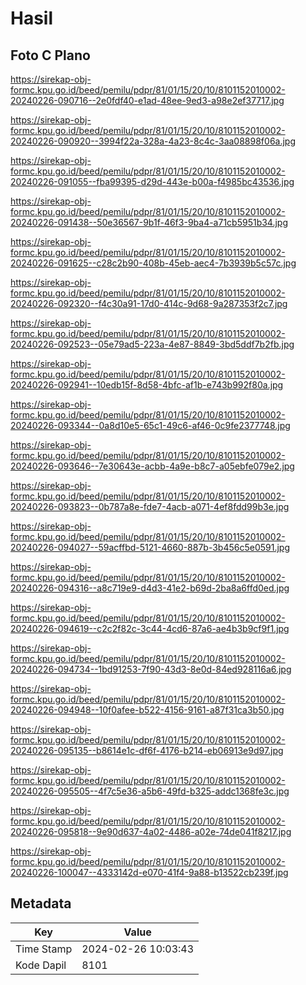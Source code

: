 # Hasil

## Foto C Plano

https://sirekap-obj-formc.kpu.go.id/beed/pemilu/pdpr/81/01/15/20/10/8101152010002-20240226-090716--2e0fdf40-e1ad-48ee-9ed3-a98e2ef37717.jpg

https://sirekap-obj-formc.kpu.go.id/beed/pemilu/pdpr/81/01/15/20/10/8101152010002-20240226-090920--3994f22a-328a-4a23-8c4c-3aa08898f06a.jpg

https://sirekap-obj-formc.kpu.go.id/beed/pemilu/pdpr/81/01/15/20/10/8101152010002-20240226-091055--fba99395-d29d-443e-b00a-f4985bc43536.jpg

https://sirekap-obj-formc.kpu.go.id/beed/pemilu/pdpr/81/01/15/20/10/8101152010002-20240226-091438--50e36567-9b1f-46f3-9ba4-a71cb5951b34.jpg

https://sirekap-obj-formc.kpu.go.id/beed/pemilu/pdpr/81/01/15/20/10/8101152010002-20240226-091625--c28c2b90-408b-45eb-aec4-7b3939b5c57c.jpg

https://sirekap-obj-formc.kpu.go.id/beed/pemilu/pdpr/81/01/15/20/10/8101152010002-20240226-092320--f4c30a91-17d0-414c-9d68-9a287353f2c7.jpg

https://sirekap-obj-formc.kpu.go.id/beed/pemilu/pdpr/81/01/15/20/10/8101152010002-20240226-092523--05e79ad5-223a-4e87-8849-3bd5ddf7b2fb.jpg

https://sirekap-obj-formc.kpu.go.id/beed/pemilu/pdpr/81/01/15/20/10/8101152010002-20240226-092941--10edb15f-8d58-4bfc-af1b-e743b992f80a.jpg

https://sirekap-obj-formc.kpu.go.id/beed/pemilu/pdpr/81/01/15/20/10/8101152010002-20240226-093344--0a8d10e5-65c1-49c6-af46-0c9fe2377748.jpg

https://sirekap-obj-formc.kpu.go.id/beed/pemilu/pdpr/81/01/15/20/10/8101152010002-20240226-093646--7e30643e-acbb-4a9e-b8c7-a05ebfe079e2.jpg

https://sirekap-obj-formc.kpu.go.id/beed/pemilu/pdpr/81/01/15/20/10/8101152010002-20240226-093823--0b787a8e-fde7-4acb-a071-4ef8fdd99b3e.jpg

https://sirekap-obj-formc.kpu.go.id/beed/pemilu/pdpr/81/01/15/20/10/8101152010002-20240226-094027--59acffbd-5121-4660-887b-3b456c5e0591.jpg

https://sirekap-obj-formc.kpu.go.id/beed/pemilu/pdpr/81/01/15/20/10/8101152010002-20240226-094316--a8c719e9-d4d3-41e2-b69d-2ba8a6ffd0ed.jpg

https://sirekap-obj-formc.kpu.go.id/beed/pemilu/pdpr/81/01/15/20/10/8101152010002-20240226-094619--c2c2f82c-3c44-4cd6-87a6-ae4b3b9cf9f1.jpg

https://sirekap-obj-formc.kpu.go.id/beed/pemilu/pdpr/81/01/15/20/10/8101152010002-20240226-094734--1bd91253-7f90-43d3-8e0d-84ed928116a6.jpg

https://sirekap-obj-formc.kpu.go.id/beed/pemilu/pdpr/81/01/15/20/10/8101152010002-20240226-094948--10f0afee-b522-4156-9161-a87f31ca3b50.jpg

https://sirekap-obj-formc.kpu.go.id/beed/pemilu/pdpr/81/01/15/20/10/8101152010002-20240226-095135--b8614e1c-df6f-4176-b214-eb06913e9d97.jpg

https://sirekap-obj-formc.kpu.go.id/beed/pemilu/pdpr/81/01/15/20/10/8101152010002-20240226-095505--4f7c5e36-a5b6-49fd-b325-addc1368fe3c.jpg

https://sirekap-obj-formc.kpu.go.id/beed/pemilu/pdpr/81/01/15/20/10/8101152010002-20240226-095818--9e90d637-4a02-4486-a02e-74de041f8217.jpg

https://sirekap-obj-formc.kpu.go.id/beed/pemilu/pdpr/81/01/15/20/10/8101152010002-20240226-100047--4333142d-e070-41f4-9a88-b13522cb239f.jpg


## Metadata

| Key        | Value               |
| ---------- | ------------------- |
| Time Stamp | 2024-02-26 10:03:43 |
| Kode Dapil | 8101                |



